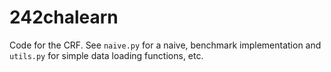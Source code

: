 242chalearn
===========

Code for the CRF. See ``naive.py`` for a naive, benchmark implementation and ``utils.py`` for simple data loading functions, etc.
